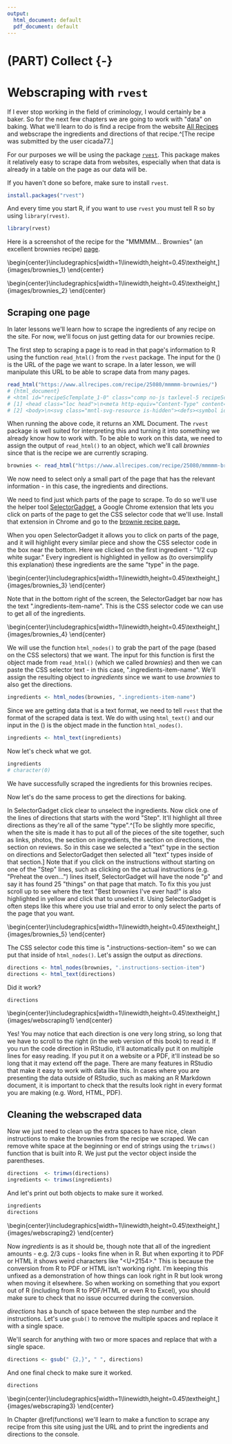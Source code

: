 ```yaml
---
output:
  html_document: default
  pdf_document: default
---
```

# (PART) Collect {-}

# Webscraping with `rvest`

If I ever stop working in the field of criminology, I would certainly be a baker. So for the next few chapters we are going to work with "data" on baking. What we'll learn to do is find a recipe from the website [All Recipes](https://www.allrecipes.com/) and webscrape the ingredients and directions of that recipe.^[The recipe was submitted by the user cicada77.]     

For our purposes we will be using the package [`rvest`](https://github.com/tidyverse/rvest). This package makes it relatively easy to scrape data from websites, especially when that data is already in a table on the page as our data will be.

If you haven't done so before, make sure to install `rvest`.


```r
install.packages("rvest")
```

And every time you start R, if you want to use `rvest` you must tell R so by using `library(rvest)`.


```r
library(rvest)
```

Here is a screenshot of the recipe for the "MMMMM... Brownies" (an excellent brownies recipe) [page](https://www.allrecipes.com/recipe/25080/mmmmm-brownies/?internalSource=hub%20recipe&referringContentType=Search).


\begin{center}\includegraphics[width=1\linewidth,height=0.45\textheight,]{images/brownies_1} \end{center}


\begin{center}\includegraphics[width=1\linewidth,height=0.45\textheight,]{images/brownies_2} \end{center}

## Scraping one page

In later lessons we'll learn how to scrape the ingredients of any recipe on the site. For now, we'll focus on just getting data for our brownies recipe.

The first step to scraping a page is to read in that page's information to R using the function `read_html()` from the `rvest` package. The input for the () is the URL of the page we want to scrape. In a later lesson, we will manipulate this URL to be able to scrape data from many pages. 


```r
read_html("https://www.allrecipes.com/recipe/25080/mmmmm-brownies/")
# {html_document}
# <html id="recipeScTemplate_1-0" class="comp no-js taxlevel-5 recipeScTemplate html mntl-html" data-ab="61,99,62,99,87,99,99" data-resource-version="1.10.0" lang="en" data-mantle-resource-version="3.13.508" data-allrecipes-resource-version="1.10.0" data-tracking-container="true">
# [1] <head class="loc head">\n<meta http-equiv="Content-Type" content="text/ht ...
# [2] <body>\n<svg class="mntl-svg-resource is-hidden"><defs><symbol id="icon-c ...
```

When running the above code, it returns an XML Document. The `rvest` package is well suited for interpreting this and turning it into something we already know how to work with. To be able to work on this data, we need to assign the output of `read_html()` to an object, which we'll call *brownies* since that is the recipe we are currently scraping. 


```r
brownies <- read_html("https://www.allrecipes.com/recipe/25080/mmmmm-brownies/")
```

We now need to select only a small part of the page that has the relevant information - in this case, the ingredients and directions.

We need to find just which parts of the page to scrape. To do so we'll use the helper tool [SelectorGadget](https://selectorgadget.com/), a Google Chrome extension that lets you click on parts of the page to get the CSS selector code that we'll use. Install that extension in Chrome and go to the [brownie recipe page.](https://www.allrecipes.com/recipe/25080/mmmmm-brownies/?internalSource=hub%20recipe&referringContentType=Search)

When you open SelectorGadget it allows you to click on parts of the page, and it will highlight every similar piece and show the CSS selector code in the box near the bottom. Here we clicked on the first ingredient - "1/2 cup white sugar." Every ingredient is highlighted in yellow as (to oversimplify this explanation) these ingredients are the same "type" in the page. 


\begin{center}\includegraphics[width=1\linewidth,height=0.45\textheight,]{images/brownies_3} \end{center}

Note that in the bottom right of the screen, the SelectorGadget bar now has the text ".ingredients-item-name". This is the CSS selector code we can use to get all of the ingredients. 


\begin{center}\includegraphics[width=1\linewidth,height=0.45\textheight,]{images/brownies_4} \end{center}

We will use the function `html_nodes()` to grab the part of the page (based on the CSS selectors) that we want. The input for this function is first the object made from `read_html()` (which we called *brownies*) and then we can paste the CSS selector text - in this case, ".ingredients-item-name". We'll assign the resulting object to *ingredients* since we want to use *brownies* to also get the directions. 


```r
ingredients <- html_nodes(brownies, ".ingredients-item-name")
```

Since we are getting data that is a text format, we need to tell `rvest` that the format of the scraped data is text. We do with using `html_text()` and our input in the () is the object made in the function `html_nodes()`.  


```r
ingredients <- html_text(ingredients)
```

Now let's check what we got. 


```r
ingredients
# character(0)
```

We have successfully scraped the ingredients for this brownies recipes. 

Now let's do the same process to get the directions for baking. 

In SelectorGadget click clear to unselect the ingredients. Now click one of the lines of directions that starts with the word "Step". It'll highlight all three directions as they're all of the same "type".^[To be slightly more specific, when the site is made it has to put all of the pieces of the site together, such as links, photos, the section on ingredients, the section on directions, the section on reviews. So in this case we selected a "text" type in the section on directions and SelectorGadget then selected all "text" types inside of that section.] Note that if you click on the instructions without starting on one of the "Step" lines, such as clicking on the actual instructions (e.g. "Preheat the oven...") lines itself, SelectorGadget will have the node "p" and say it has found 25 "things" on that page that match. To fix this you just scroll up to see where the text "Best brownies I've ever had!" is also highlighted in yellow and click that to unselect it. Using SelectorGadget is often steps like this where you use trial and error to only select the parts of the page that you want.  


\begin{center}\includegraphics[width=1\linewidth,height=0.45\textheight,]{images/brownies_5} \end{center}

The CSS selector code this time is ".instructions-section-item" so we can put that inside of `html_nodes()`. Let's assign the output as *directions*.


```r
directions <- html_nodes(brownies, ".instructions-section-item")
directions <- html_text(directions)
```

Did it work?





```r
directions
```


\begin{center}\includegraphics[width=1\linewidth,height=0.45\textheight,]{images/webscraping1} \end{center}

Yes! You may notice that each direction is one very long string, so long that we have to scroll to the right (in the web version of this book) to read it. If you run the code direction in RStudio, it'll automatically put it on multiple lines for easy reading. If you put it on a website or a PDF, it'll instead be so long that it may extend off the page. There are many features in RStudio that make it easy to work with data like this. In cases where you are presenting the data outside of RStudio, such as making an R Markdown document, it is important to check that the results look right in every format you are making (e.g. Word, HTML, PDF). 

## Cleaning the webscraped data

Now we just need to clean up the extra spaces to have nice, clean instructions to make the brownies from the recipe we scraped. We can remove white space at the beginning or end of strings using the `trimws()` function that is built into R. We just put the vector object inside the parentheses. 


```r
directions  <- trimws(directions)
ingredients <- trimws(ingredients)
```

And let's print out both objects to make sure it worked. 


```r
ingredients
directions
```


\begin{center}\includegraphics[width=1\linewidth,height=0.45\textheight,]{images/webscraping2} \end{center}

Now *ingredients* is as it should be, though note that all of the ingredient amounts - e.g. 2/3 cups - looks fine when in R. But when exporting it to PDF or HTML it shows weird characters like "<U+2154>." This is because the conversion from R to PDF or HTML isn't working right. I'm keeping this unfixed as a demonstration of how things can look right in R but look wrong when moving it elsewhere. So when working on something that you export out of R (including from R to PDF/HTML or even R to Excel), you should make sure to check that no issue occurred during the conversion. 

*directions* has a bunch of space between the step number and the instructions. Let's use `gsub()` to remove the multiple spaces and replace it with a single space.

We'll search for anything with two or more spaces and replace that with a single space.


```r
directions <- gsub(" {2,}", " ", directions)
```

And one final check to make sure it worked.


```r
directions
```


\begin{center}\includegraphics[width=1\linewidth,height=0.45\textheight,]{images/webscraping3} \end{center}

In Chapter \@ref(functions) we'll learn to make a function to scrape any recipe from this site using just the URL and to print the ingredients and directions to the console.  
